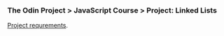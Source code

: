 ### The Odin Project > JavaScript Course > Project: Linked Lists

[Project requrements](https://www.theodinproject.com/lessons/javascript-linked-lists).
